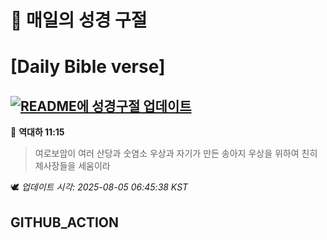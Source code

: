 # 🙏 매일의 성경 구절
# [Daily Bible verse]
## [![README에 성경구절 업데이트](https://github.com/DONGSUKA/first_test/actions/workflows/update-readme-bible.yml/badge.svg)](https://github.com/DONGSUKA/first_test/actions/workflows/update-readme-bible.yml)
<!-- START_BIBLE_VERSE -->
📖 **역대하 11:15**
> 여로보암이 여러 산당과 숫염소 우상과 자기가 만든 송아지 우상을 위하여 친히 제사장들을 세움이라

🕊️ _업데이트 시각: 2025-08-05 06:45:38 KST_
  <!-- END_BIBLE_VERSE -->
## GITHUB_ACTION
